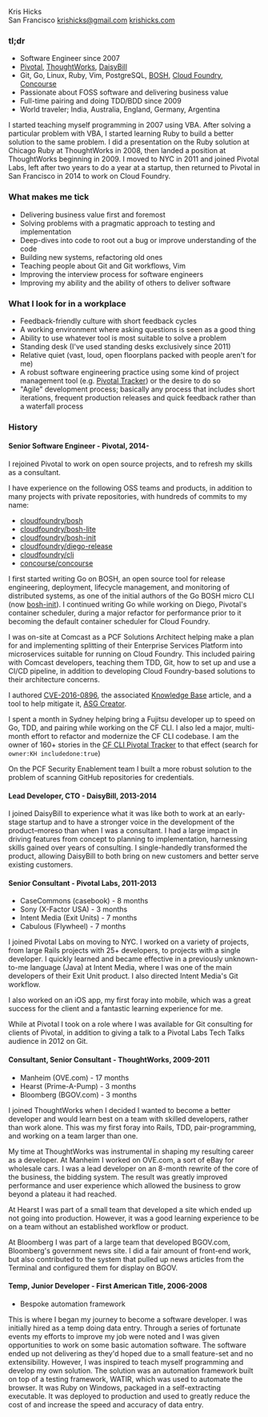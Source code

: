 Kris Hicks  
San Francisco
[krishicks@gmail.com](mailto:krishicks@gmail.com)
[krishicks.com](http://krishicks.com)

### tl;dr

* Software Engineer since 2007
* [Pivotal](https://pivotal.io), [ThoughtWorks](https://www.thoughtworks.com), [DaisyBill](http://www.daisybill.com/)
* Git, Go, Linux, Ruby, Vim, PostgreSQL, [BOSH](https://bosh.io), [Cloud Foundry](https://www.cloudfoundry.org), [Concourse](http://concourse.ci/)
* Passionate about FOSS software and delivering business value
* Full-time pairing and doing TDD/BDD since 2009
* World traveler; India, Australia, England, Germany, Argentina

I started teaching myself programming in 2007 using VBA. After solving a particular problem with VBA, I started learning Ruby to build a better solution to the same problem. I did a presentation on the Ruby solution at Chicago Ruby at ThoughtWorks in 2008, then landed a position at ThoughtWorks beginning in 2009. I moved to NYC in 2011 and joined Pivotal Labs, left after two years to do a year at a startup, then returned to Pivotal in San Francisco in 2014 to work on Cloud Foundry.

### What makes me tick

* Delivering business value first and foremost
* Solving problems with a pragmatic approach to testing and implementation
* Deep-dives into code to root out a bug or improve understanding of the code
* Building new systems, refactoring old ones
* Teaching people about Git and Git workflows, Vim
* Improving the interview process for software engineers
* Improving my ability and the ability of others to deliver software
 
### What I look for in a workplace

* Feedback-friendly culture with short feedback cycles
* A working environment where asking questions is seen as a good thing
* Ability to use whatever tool is most suitable to solve a problem
* Standing desk (I've used standing desks exclusively since 2011)
* Relative quiet (vast, loud, open floorplans packed with people aren't for me)
* A robust software engineering practice using some kind of project management tool (e.g. [Pivotal Tracker](https://www.pivotaltracker.com)) or the desire to do so
* "Agile" development process; basically any process that includes short iterations, frequent production releases and quick feedback rather than a waterfall process

### History

#### Senior Software Engineer - Pivotal, 2014-

I rejoined Pivotal to work on open source projects, and to refresh my skills as a consultant.

I have experience on the following OSS teams and products, in addition to many projects with private repositories, with hundreds of commits to my name:

* [cloudfoundry/bosh](https://github.com/cloudfoundry/bosh)
* [cloudfoundry/bosh-lite](https://github.com/cloudfoundry/bosh-lite)
* [cloudfoundry/bosh-init](https://github.com/cloudfoundry/bosh-init)
* [cloudfoundry/diego-release](https://github.com/cloudfoundry/diego-release)
* [cloudfoundry/cli](https://github.com/cloudfoundry/cli)
* [concourse/concourse](https://github.com/concourse/concourse)

I first started writing Go on BOSH, an open source tool for release engineering, deployment, lifecycle management, and monitoring of distributed systems, as one of the initial authors of the Go BOSH micro CLI (now [bosh-init](https://github.com/cloudfoundry/bosh-init)). I continued writing Go while working on Diego, Pivotal's container scheduler, during a major refactor for performance prior to it becoming the default container scheduler for Cloud Foundry.

I was on-site at Comcast as a PCF Solutions Architect helping make a plan for and implementing splitting of their Enterprise Services Platform into microservices suitable for running on Cloud Foundry. This included pairing with Comcast developers, teaching them TDD, Git, how to set up and use a CI/CD pipeline, in addition to developing Cloud Foundry-based solutions to their architecture concerns.

I authored [CVE-2016-0896](https://pivotal.io/security/cve-2016-0896), the associated [Knowledge Base](https://discuss.pivotal.io/hc/en-us/articles/223312627) article, and a tool to help mitigate it, [ASG Creator](https://github.com/cloudfoundry-incubator/asg-creator).

I spent a month in Sydney helping bring a Fujitsu developer up to speed on Go, TDD, and pairing while working on the CF CLI. I also led a major, multi-month effort to refactor and modernize the CF CLI codebase. I am the owner of 160+ stories in the [CF CLI Pivotal Tracker](https://www.pivotaltracker.com/n/projects/892938) to that effect (search for `owner:KH includedone:true`)

On the PCF Security Enablement team I built a more robust solution to the problem of scanning GitHub repositories for credentials.

#### Lead Developer, CTO - DaisyBill, 2013-2014

I joined DaisyBill to experience what it was like both to work at an early-stage startup and to have a stronger voice in the development of the product–moreso than when I was a consultant. I had a large impact in driving features from concept to planning to implementation, harnessing skills gained over years of consulting. I single-handedly transformed the product, allowing DaisyBill to both bring on new customers and better serve existing customers.

#### Senior Consultant - Pivotal Labs, 2011-2013

* CaseCommons (casebook) - 8 months
* Sony (X-Factor USA) - 3 months
* Intent Media (Exit Units) - 7 months
* Cabulous (Flywheel) - 7 months

I joined Pivotal Labs on moving to NYC. I worked on a variety of projects, from large Rails projects with 25+ developers, to projects with a single developer.  I quickly learned and became effective in a previously unknown-to-me language (Java) at Intent Media, where I was one of the main developers of their Exit Unit product. I also directed Intent Media's Git workflow.

I also worked on an iOS app, my first foray into mobile, which was a great success for the client and a fantastic learning experience for me.
 
While at Pivotal I took on a role where I was available for Git consulting for clients of Pivotal, in addition to giving a talk to a Pivotal Labs Tech Talks audience in 2012 on Git.

#### Consultant, Senior Consultant - ThoughtWorks, 2009-2011

* Manheim (OVE.com) - 17 months
* Hearst (Prime-A-Pump) - 3 months
* Bloomberg (BGOV.com) - 3 months

I joined ThoughtWorks when I decided I wanted to become a better developer and would learn best on a team with skilled developers, rather than work alone.  This was my first foray into Rails, TDD, pair-programming, and working on a team larger than one.

My time at ThoughtWorks was instrumental in shaping my resulting career as a developer. At Manheim I worked on OVE.com, a sort of eBay for wholesale cars. I was a lead developer on an 8-month rewrite of the core of the business, the bidding system. The result was greatly improved performance and user experience which allowed the business to grow beyond a plateau it had reached.

At Hearst I was part of a small team that developed a site which ended up not going into production. However, it was a good learning experience to be on a team without an established workflow or product.
     
At Bloomberg I was part of a large team that developed BGOV.com, Bloomberg's government news site. I did a fair amount of front-end work, but also contributed to the system that pulled up news articles from the Terminal and configured them for display on BGOV.

#### Temp, Junior Developer - First American Title, 2006-2008

* Bespoke automation framework

This is where I began my journey to become a software developer. I was initially hired as a temp doing data entry. Through a series of fortunate events my efforts to improve my job were noted and I was given opportunities to work on some basic automation software. The software ended up not delivering as they'd hoped due to a small feature-set and no extensibility. However, I was inspired to teach myself programming and develop my own solution. The solution was an automation framework built on top of a testing framework, WATIR, which was used to automate the browser. It was Ruby on Windows, packaged in a self-extracting executable. It was deployed to production and used to greatly reduce the cost of and increase the speed and accuracy of data entry.
